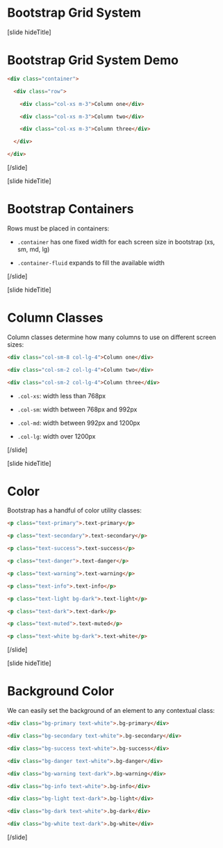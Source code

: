 # Bootstrap Grid System

[slide hideTitle]

# Bootstrap Grid System Demo

```html
<div class="container">​

  <div class="row">​

    <div class="col-xs m-3">Column one</div>​

    <div class="col-xs m-3">Column two</div>​

    <div class="col-xs m-3">Column three</div>​

  </div>​

</div>​
```

[/slide]

[slide hideTitle]

# Bootstrap Containers​

Rows must be placed in containers​:

- `.container` has one fixed width for each screen size in bootstrap (xs, sm, md, lg) ​

- `.container-fluid` expands to fill the available width​

[/slide]

[slide hideTitle]

# Column Classes​

Column classes determine how many columns to use on different screen sizes:​

```html
<div class="col-sm-8 col-lg-4">Column one</div>​

<div class="col-sm-2 col-lg-4">Column two</div>​

<div class="col-sm-2 col-lg-4">Column three</div>     ​
```

- `.col-xs`: width less than 768px​

- `.col-sm`: width between 768px and 992px​

- `.col-md`: width between 992px and 1200px​

- `.col-lg`: width over 1200px​

[/slide]

[slide hideTitle]

# Color​

Bootstrap has a handful of color utility classes:

```html
<p class="text-primary">.text-primary</p>​

<p class="text-secondary">.text-secondary</p>​

<p class="text-success">.text-success</p>​

<p class="text-danger">.text-danger</p>​

<p class="text-warning">.text-warning</p>​

<p class="text-info">.text-info</p>​

<p class="text-light bg-dark">.text-light</p>​

<p class="text-dark">.text-dark</p>​

<p class="text-muted">.text-muted</p>​

<p class="text-white bg-dark">.text-white</p>​
```

[/slide]

[slide hideTitle]

# Background Color​

We can easily set the background of an element to any contextual class​:

```html
<div class="bg-primary text-white">.bg-primary</div>​

<div class="bg-secondary text-white">.bg-secondary</div>​

<div class="bg-success text-white">.bg-success</div>​

<div class="bg-danger text-white">.bg-danger</div>​

<div class="bg-warning text-dark">.bg-warning</div>​

<div class="bg-info text-white">.bg-info</div>​

<div class="bg-light text-dark">.bg-light</div>​

<div class="bg-dark text-white">.bg-dark</div>​

<div class="bg-white text-dark">.bg-white</div>​
```

[/slide]
